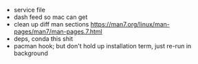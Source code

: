 * service file
* dash feed so mac can get
* clean up diff man sections https://man7.org/linux/man-pages/man7/man-pages.7.html 
* deps, conda this shit
* pacman hook; but don't hold up installation term, just re-run in background